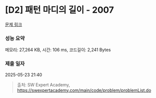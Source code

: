 # [D2] 패턴 마디의 길이 - 2007 

[문제 링크](https://swexpertacademy.com/main/code/problem/problemDetail.do?contestProbId=AV5P1kNKAl8DFAUq) 

### 성능 요약

메모리: 27,264 KB, 시간: 106 ms, 코드길이: 2,241 Bytes

### 제출 일자

2025-05-23 21:40



> 출처: SW Expert Academy, https://swexpertacademy.com/main/code/problem/problemList.do